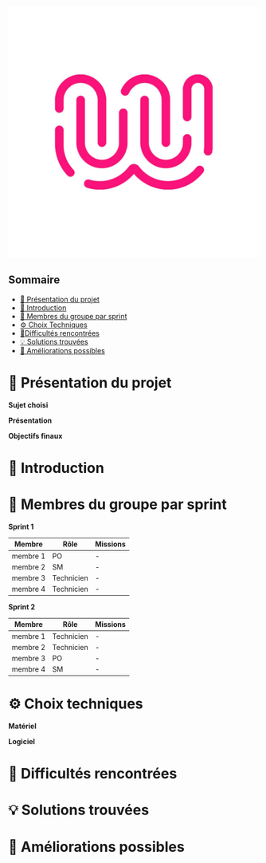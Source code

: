 ![logo de la Wild Code SChool en exemple](Ressources/logo_WCS.jpg)

## Sommaire 

- [🎯 Présentation du projet](#presentation-du-projet)
- [📜 Introduction](#introduction)
- [👥 Membres du groupe par sprint](#membres-du-groupe-par-sprint)
- [⚙️ Choix Techniques](#choix-techniques)
- [🧗Difficultés rencontrées](#difficultes-rencontrees)
- [💡 Solutions trouvées](#solutions-trouvees)
- [🚀 Améliorations possibles](#ameliorations-possibles)

# 🎯 Présentation du projet
<span id="presentation-du-projet"></span>
**Sujet choisi**

**Présentation**

**Objectifs finaux**


# 📜 Introduction
<span id="introduction"></span>

# 👥 Membres du groupe par sprint
<span id="membres-du-groupe-par-sprint"></span>
**Sprint 1**

| Membre   | Rôle       | Missions |
| -------- | ---------- | -------- |
| membre 1 | PO         | -        |
| membre 2 | SM         | -        |
| membre 3 | Technicien | -        |
| membre 4 | Technicien | -        |

**Sprint 2**

| Membre   | Rôle       | Missions |
| -------- | ---------- | -------- |
| membre 1 | Technicien | -        |
| membre 2 | Technicien | -        |
| membre 3 | PO         | -        |
| membre 4 | SM         | -        |

# ⚙️ Choix techniques
<span id="choix-techniques"></span>
**Matériel**

**Logiciel**


# 🧗 Difficultés rencontrées
<span id="difficultes-rencontrees"></span>

# 💡 Solutions trouvées
<span id="solutions-trouvees"></span>

# 🚀 Améliorations possibles
<span id="ameliorations-possibles"></span>
